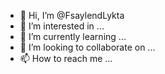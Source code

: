 - 👋 Hi, I’m @FsaylendLykta
- 👀 I’m interested in ...
- 🌱 I’m currently learning ...
- 💞️ I’m looking to collaborate on ...
- 📫 How to reach me ...

<!---
FsaylendLykta/FsaylendLykta is a ✨ special ✨ repository because its `README.md` (this file) appears on your GitHub profile.
You can click the Preview link to take a look at your changes.
--->
